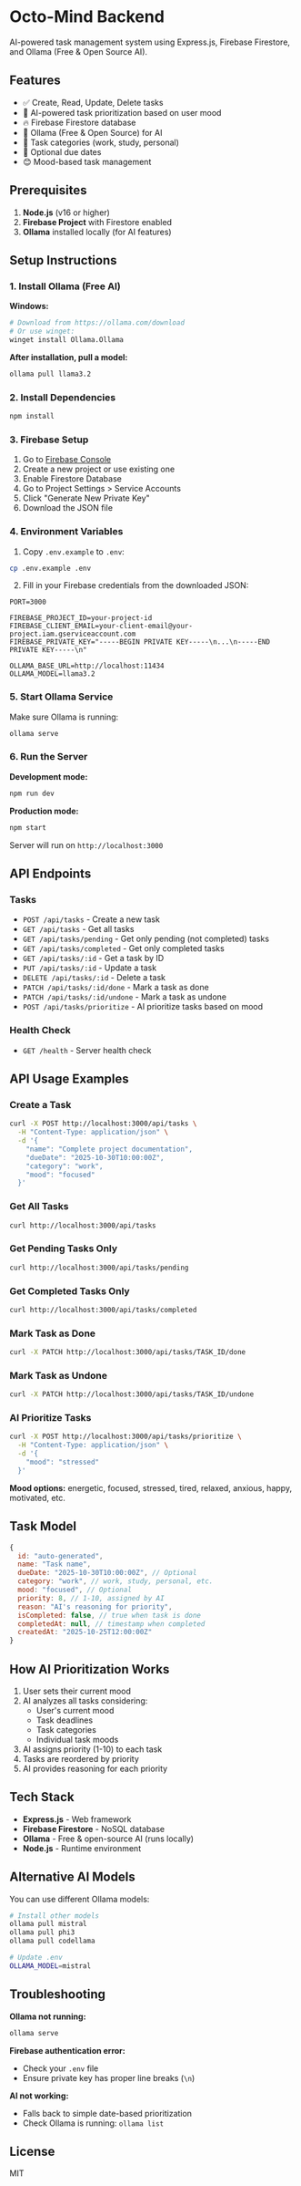 # Octo-Mind Backend

AI-powered task management system using Express.js, Firebase Firestore, and Ollama (Free & Open Source AI).

## Features

- ✅ Create, Read, Update, Delete tasks
- 🧠 AI-powered task prioritization based on user mood
- 🔥 Firebase Firestore database
- 🤖 Ollama (Free & Open Source) for AI
- 📝 Task categories (work, study, personal)
- 📅 Optional due dates
- 😊 Mood-based task management

## Prerequisites

1. **Node.js** (v16 or higher)
2. **Firebase Project** with Firestore enabled
3. **Ollama** installed locally (for AI features)

## Setup Instructions

### 1. Install Ollama (Free AI)

**Windows:**
```bash
# Download from https://ollama.com/download
# Or use winget:
winget install Ollama.Ollama
```

**After installation, pull a model:**
```bash
ollama pull llama3.2
```

### 2. Install Dependencies

```bash
npm install
```

### 3. Firebase Setup

1. Go to [Firebase Console](https://console.firebase.google.com/)
2. Create a new project or use existing one
3. Enable Firestore Database
4. Go to Project Settings > Service Accounts
5. Click "Generate New Private Key"
6. Download the JSON file

### 4. Environment Variables

1. Copy `.env.example` to `.env`:
```bash
cp .env.example .env
```

2. Fill in your Firebase credentials from the downloaded JSON:
```env
PORT=3000

FIREBASE_PROJECT_ID=your-project-id
FIREBASE_CLIENT_EMAIL=your-client-email@your-project.iam.gserviceaccount.com
FIREBASE_PRIVATE_KEY="-----BEGIN PRIVATE KEY-----\n...\n-----END PRIVATE KEY-----\n"

OLLAMA_BASE_URL=http://localhost:11434
OLLAMA_MODEL=llama3.2
```

### 5. Start Ollama Service

Make sure Ollama is running:
```bash
ollama serve
```

### 6. Run the Server

**Development mode:**
```bash
npm run dev
```

**Production mode:**
```bash
npm start
```

Server will run on `http://localhost:3000`

## API Endpoints

### Tasks

- `POST /api/tasks` - Create a new task
- `GET /api/tasks` - Get all tasks
- `GET /api/tasks/pending` - Get only pending (not completed) tasks
- `GET /api/tasks/completed` - Get only completed tasks
- `GET /api/tasks/:id` - Get a task by ID
- `PUT /api/tasks/:id` - Update a task
- `DELETE /api/tasks/:id` - Delete a task
- `PATCH /api/tasks/:id/done` - Mark a task as done
- `PATCH /api/tasks/:id/undone` - Mark a task as undone
- `POST /api/tasks/prioritize` - AI prioritize tasks based on mood

### Health Check

- `GET /health` - Server health check

## API Usage Examples

### Create a Task

```bash
curl -X POST http://localhost:3000/api/tasks \
  -H "Content-Type: application/json" \
  -d '{
    "name": "Complete project documentation",
    "dueDate": "2025-10-30T10:00:00Z",
    "category": "work",
    "mood": "focused"
  }'
```

### Get All Tasks

```bash
curl http://localhost:3000/api/tasks
```

### Get Pending Tasks Only

```bash
curl http://localhost:3000/api/tasks/pending
```

### Get Completed Tasks Only

```bash
curl http://localhost:3000/api/tasks/completed
```

### Mark Task as Done

```bash
curl -X PATCH http://localhost:3000/api/tasks/TASK_ID/done
```

### Mark Task as Undone

```bash
curl -X PATCH http://localhost:3000/api/tasks/TASK_ID/undone
```

### AI Prioritize Tasks

```bash
curl -X POST http://localhost:3000/api/tasks/prioritize \
  -H "Content-Type: application/json" \
  -d '{
    "mood": "stressed"
  }'
```

**Mood options:** energetic, focused, stressed, tired, relaxed, anxious, happy, motivated, etc.

## Task Model

```javascript
{
  id: "auto-generated",
  name: "Task name",
  dueDate: "2025-10-30T10:00:00Z", // Optional
  category: "work", // work, study, personal, etc.
  mood: "focused", // Optional
  priority: 8, // 1-10, assigned by AI
  reason: "AI's reasoning for priority",
  isCompleted: false, // true when task is done
  completedAt: null, // timestamp when completed
  createdAt: "2025-10-25T12:00:00Z"
}
```

## How AI Prioritization Works

1. User sets their current mood
2. AI analyzes all tasks considering:
   - User's current mood
   - Task deadlines
   - Task categories
   - Individual task moods
3. AI assigns priority (1-10) to each task
4. Tasks are reordered by priority
5. AI provides reasoning for each priority

## Tech Stack

- **Express.js** - Web framework
- **Firebase Firestore** - NoSQL database
- **Ollama** - Free & open-source AI (runs locally)
- **Node.js** - Runtime environment

## Alternative AI Models

You can use different Ollama models:

```bash
# Install other models
ollama pull mistral
ollama pull phi3
ollama pull codellama

# Update .env
OLLAMA_MODEL=mistral
```

## Troubleshooting

**Ollama not running:**
```bash
ollama serve
```

**Firebase authentication error:**
- Check your `.env` file
- Ensure private key has proper line breaks (`\n`)

**AI not working:**
- Falls back to simple date-based prioritization
- Check Ollama is running: `ollama list`

## License

MIT
